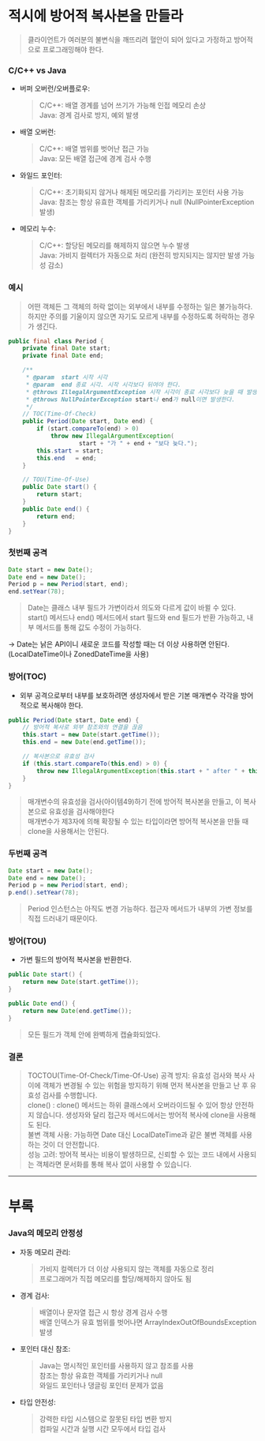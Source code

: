 #  적시에 방어적 복사본을 만들라

> 클라이언트가 여러분의 불변식을 깨뜨리려 혈안이 되어 있다고 가정하고 방어적으로 프로그래밍해야 한다.

### C/C++ vs Java

- 버퍼 오버런/오버플로우:
	> C/C++: 배열 경계를 넘어 쓰기가 가능해 인접 메모리 손상 <br>
	> Java: 경계 검사로 방지, 예외 발생


- 배열 오버런:
	> C/C++: 배열 범위를 벗어난 접근 가능 <br>
	> Java: 모든 배열 접근에 경계 검사 수행


- 와일드 포인터:
	> C/C++: 초기화되지 않거나 해제된 메모리를 가리키는 포인터 사용 가능 <br>
	> Java: 참조는 항상 유효한 객체를 가리키거나 null (NullPointerException 발생)


- 메모리 누수:
	> C/C++: 할당된 메모리를 해제하지 않으면 누수 발생 <br>
	> Java: 가비지 컬렉터가 자동으로 처리 (완전히 방지되지는 않지만 발생 가능성 감소)

### 예시
> 어떤 객체든 그 객체의 허락 없이는 외부에서 내부를 수정하는 일은 불가능하다. <br>
> 하지만 주의를 기울이지 않으면 자기도 모르게 내부를 수정하도록 허락하는 경우가 생긴다.
```java
public final class Period {
    private final Date start;
    private final Date end;

    /**
     * @param  start 시작 시각
     * @param  end 종료 시각. 시작 시각보다 뒤여야 한다.
     * @throws IllegalArgumentException 시작 시각이 종료 시각보다 늦을 때 발생한다.
     * @throws NullPointerException start나 end가 null이면 발생한다.
     */
    // TOC(Time-Of-Check)
    public Period(Date start, Date end) {
        if (start.compareTo(end) > 0)
            throw new IllegalArgumentException(
                    start + "가 " + end + "보다 늦다.");
        this.start = start;
        this.end   = end;
    }

    // TOU(Time-Of-Use)
    public Date start() {
        return start;
    }
    public Date end() {
        return end;
    }
}
```

### 첫번째 공격
```java
Date start = new Date();
Date end = new Date();
Period p = new Period(start, end);
end.setYear(78);
```
>  Date는 클래스 내부 필드가 가변이라서 의도와 다르게 값이 바뀔 수 있다.
> start() 메서드나 end() 메서드에서 start 필드와 end 필드가 반환 가능하고, 내부 메서드를 통해 값도 수정이 가능하다.

→ Date는 낡은 API이니 새로운 코드를 작성할 때는 더 이상 사용하면 안된다. (LocalDateTime이나 ZonedDateTime을 사용)

### 방어(TOC)

- 외부 공격으로부터 내부를 보호하려면 생성자에서 받은 기본 매개변수 각각을 방어적으로 복사해야 한다.
```java
public Period(Date start, Date end) {
    // 방어적 복사로 외부 참조와의 연결을 끊음
    this.start = new Date(start.getTime());
    this.end = new Date(end.getTime());

    // 복사본으로 유효성 검사
    if (this.start.compareTo(this.end) > 0) {
        throw new IllegalArgumentException(this.start + " after " + this.end);
    }
}
```

> 매개변수의 유효성을 검사(아이템49)하기 전에 방어적 복사본을 만들고, 이 복사본으로 유효성을 검사해야한다 <br>
> 매개변수가 제3자에 의해 확장될 수 있는 타입이라면 방어적 복사본을 만들 때 clone을 사용해서는 안된다.

### 두번째 공격

```java
Date start = new Date();
Date end = new Date();
Period p = new Period(start, end);
p.end().setYear(78);
```
>  Period 인스턴스는 아직도 변경 가능하다. 접근자 메서드가 내부의 가변 정보를 직접 드러내기 때문이다.

### 방어(TOU)

- 가변 필드의 방어적 복사본을 반환한다.
```java
public Date start() {
    return new Date(start.getTime());
}

public Date end() {
    return new Date(end.getTime());
}
```
> 모든 필드가 객체 안에 완벽하게 캡슐화되었다.

### 결론

> TOCTOU(Time-Of-Check/Time-Of-Use) 공격 방지: 유효성 검사와 복사 사이에 객체가 변경될 수 있는 위험을 방지하기 위해 먼저 복사본을 만들고 난 후 유효성 검사를 수행합니다. <br>
> clone() : clone() 메서드는 하위 클래스에서 오버라이드될 수 있어 항상 안전하지 않습니다. 생성자와 달리 접근자 메서드에서는 방어적 복사에 clone을 사용해도 된다. <br>
> 불변 객체 사용: 가능하면 Date 대신 LocalDateTime과 같은 불변 객체를 사용하는 것이 더 안전합니다. <br>
> 성능 고려: 방어적 복사는 비용이 발생하므로, 신뢰할 수 있는 코드 내에서 사용되는 객체라면 문서화를 통해 복사 없이 사용할 수 있습니다. <br>

---

# 부록

### Java의 메모리 안정성

- 자동 메모리 관리:
	> 가비지 컬렉터가 더 이상 사용되지 않는 객체를 자동으로 정리 <br>
	> 프로그래머가 직접 메모리를 할당/해제하지 않아도 됨


- 경계 검사:
	> 배열이나 문자열 접근 시 항상 경계 검사 수행 <br>
	> 배열 인덱스가 유효 범위를 벗어나면 ArrayIndexOutOfBoundsException 발생


- 포인터 대신 참조:
	> Java는 명시적인 포인터를 사용하지 않고 참조를 사용 <br>
	> 참조는 항상 유효한 객체를 가리키거나 null <br>
	> 와일드 포인터나 댕글링 포인터 문제가 없음


- 타입 안전성:
	> 강력한 타입 시스템으로 잘못된 타입 변환 방지 <br>
	> 컴파일 시간과 실행 시간 모두에서 타입 검사